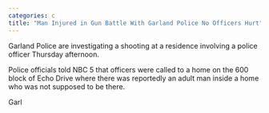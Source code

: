 ```yaml
---
categories: c
title: "Man Injured in Gun Battle With Garland Police No Officers Hurt"
---
```


Garland Police are investigating a shooting at a residence involving a police officer Thursday afternoon.



Police officials told NBC 5 that officers were called to a home on the 600 block of Echo Drive where there was reportedly an adult man inside a home who was not supposed to be there.



Garl